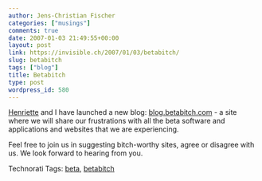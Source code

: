 ```yaml
---
author: Jens-Christian Fischer
categories: ["musings"]
comments: true
date: 2007-01-03 21:49:55+00:00
layout: post
link: https://invisible.ch/2007/01/03/betabitch/
slug: betabitch
tags: ["blog"]
title: Betabitch
type: post
wordpress_id: 580
---
```


[Henriette][1] and I have launched a new blog: [blog.betabitch.com][2] - a site where we will share our frustrations with all the beta software and applications and websites that we are experiencing.

Feel free to join us in suggesting bitch-worthy sites, agree or disagree with us. We look forward to hearing from you.


[1]: https://henrietteweber.com
[2]: https://blog.betabitch.com



Technorati Tags: [beta](https://www.technorati.com/tag/beta), [betabitch](https://www.technorati.com/tag/betabitch)

